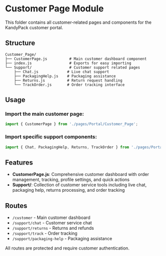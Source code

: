 # Customer Page Module

This folder contains all customer-related pages and components for the KandyPack customer portal.

## Structure

```
Customer_Page/
├── CustomerPage.js          # Main customer dashboard component
├── index.js                 # Exports for easy importing
└── Support/                 # Customer support related pages
    ├── Chat.js             # Live chat support
    ├── PackagingHelp.js    # Packaging assistance
    ├── Returns.js          # Return request handling
    └── TrackOrder.js       # Order tracking interface
```

## Usage

### Import the main customer page:
```javascript
import { CustomerPage } from './pages/Portal/Customer_Page';
```

### Import specific support components:
```javascript
import { Chat, PackagingHelp, Returns, TrackOrder } from './pages/Portal/Customer_Page';
```

## Features

- **CustomerPage.js**: Comprehensive customer dashboard with order management, tracking, profile settings, and quick actions
- **Support/**: Collection of customer service tools including live chat, packaging help, returns processing, and order tracking

## Routes

- `/customer` - Main customer dashboard
- `/support/chat` - Customer service chat
- `/support/returns` - Returns and refunds
- `/support/track` - Order tracking
- `/support/packaging-help` - Packaging assistance

All routes are protected and require customer authentication.